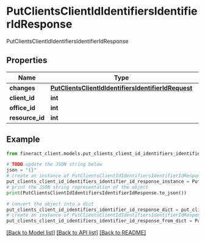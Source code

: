 # PutClientsClientIdIdentifiersIdentifierIdResponse

PutClientsClientIdIdentifiersIdentifierIdResponse

## Properties

Name | Type | Description | Notes
------------ | ------------- | ------------- | -------------
**changes** | [**PutClientsClientIdIdentifiersIdentifierIdRequest**](PutClientsClientIdIdentifiersIdentifierIdRequest.md) |  | [optional] 
**client_id** | **int** |  | [optional] 
**office_id** | **int** |  | [optional] 
**resource_id** | **int** |  | [optional] 

## Example

```python
from fineract_client.models.put_clients_client_id_identifiers_identifier_id_response import PutClientsClientIdIdentifiersIdentifierIdResponse

# TODO update the JSON string below
json = "{}"
# create an instance of PutClientsClientIdIdentifiersIdentifierIdResponse from a JSON string
put_clients_client_id_identifiers_identifier_id_response_instance = PutClientsClientIdIdentifiersIdentifierIdResponse.from_json(json)
# print the JSON string representation of the object
print(PutClientsClientIdIdentifiersIdentifierIdResponse.to_json())

# convert the object into a dict
put_clients_client_id_identifiers_identifier_id_response_dict = put_clients_client_id_identifiers_identifier_id_response_instance.to_dict()
# create an instance of PutClientsClientIdIdentifiersIdentifierIdResponse from a dict
put_clients_client_id_identifiers_identifier_id_response_from_dict = PutClientsClientIdIdentifiersIdentifierIdResponse.from_dict(put_clients_client_id_identifiers_identifier_id_response_dict)
```
[[Back to Model list]](../README.md#documentation-for-models) [[Back to API list]](../README.md#documentation-for-api-endpoints) [[Back to README]](../README.md)


